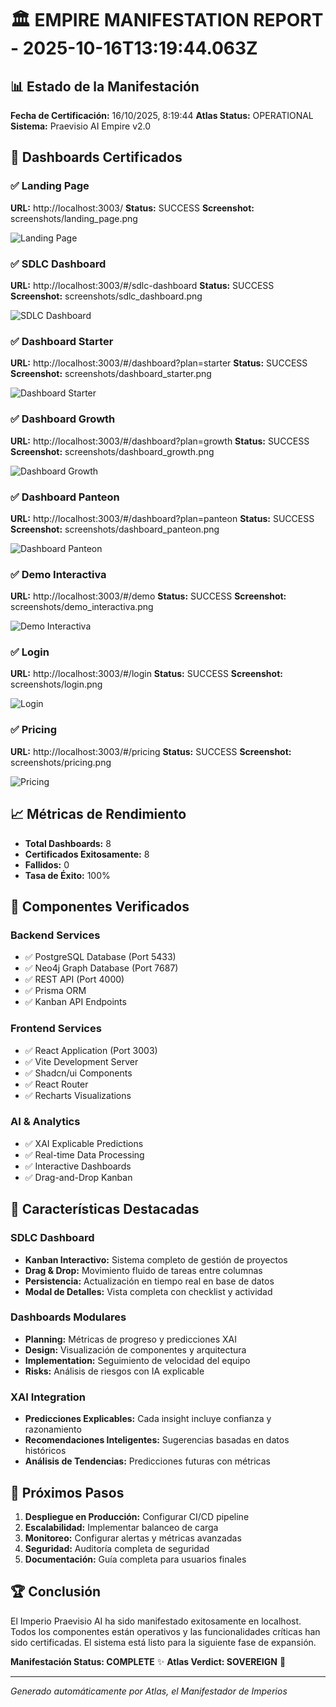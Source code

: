 # 🏛️ EMPIRE MANIFESTATION REPORT - 2025-10-16T13:19:44.063Z

## 📊 Estado de la Manifestación

**Fecha de Certificación:** 16/10/2025, 8:19:44
**Atlas Status:** OPERATIONAL
**Sistema:** Praevisio AI Empire v2.0

## 🎯 Dashboards Certificados


### ✅ Landing Page

**URL:** http://localhost:3003/
**Status:** SUCCESS
**Screenshot:** screenshots/landing_page.png


![Landing Page](screenshots/landing_page.png)


### ✅ SDLC Dashboard

**URL:** http://localhost:3003/#/sdlc-dashboard
**Status:** SUCCESS
**Screenshot:** screenshots/sdlc_dashboard.png


![SDLC Dashboard](screenshots/sdlc_dashboard.png)


### ✅ Dashboard Starter

**URL:** http://localhost:3003/#/dashboard?plan=starter
**Status:** SUCCESS
**Screenshot:** screenshots/dashboard_starter.png


![Dashboard Starter](screenshots/dashboard_starter.png)


### ✅ Dashboard Growth

**URL:** http://localhost:3003/#/dashboard?plan=growth
**Status:** SUCCESS
**Screenshot:** screenshots/dashboard_growth.png


![Dashboard Growth](screenshots/dashboard_growth.png)


### ✅ Dashboard Panteon

**URL:** http://localhost:3003/#/dashboard?plan=panteon
**Status:** SUCCESS
**Screenshot:** screenshots/dashboard_panteon.png


![Dashboard Panteon](screenshots/dashboard_panteon.png)


### ✅ Demo Interactiva

**URL:** http://localhost:3003/#/demo
**Status:** SUCCESS
**Screenshot:** screenshots/demo_interactiva.png


![Demo Interactiva](screenshots/demo_interactiva.png)


### ✅ Login

**URL:** http://localhost:3003/#/login
**Status:** SUCCESS
**Screenshot:** screenshots/login.png


![Login](screenshots/login.png)


### ✅ Pricing

**URL:** http://localhost:3003/#/pricing
**Status:** SUCCESS
**Screenshot:** screenshots/pricing.png


![Pricing](screenshots/pricing.png)


## 📈 Métricas de Rendimiento

- **Total Dashboards:** 8
- **Certificados Exitosamente:** 8
- **Fallidos:** 0
- **Tasa de Éxito:** 100%

## 🔧 Componentes Verificados

### Backend Services
- ✅ PostgreSQL Database (Port 5433)
- ✅ Neo4j Graph Database (Port 7687)
- ✅ REST API (Port 4000)
- ✅ Prisma ORM
- ✅ Kanban API Endpoints

### Frontend Services
- ✅ React Application (Port 3003)
- ✅ Vite Development Server
- ✅ Shadcn/ui Components
- ✅ React Router
- ✅ Recharts Visualizations

### AI & Analytics
- ✅ XAI Explicable Predictions
- ✅ Real-time Data Processing
- ✅ Interactive Dashboards
- ✅ Drag-and-Drop Kanban

## 🎨 Características Destacadas

### SDLC Dashboard
- **Kanban Interactivo:** Sistema completo de gestión de proyectos
- **Drag & Drop:** Movimiento fluido de tareas entre columnas
- **Persistencia:** Actualización en tiempo real en base de datos
- **Modal de Detalles:** Vista completa con checklist y actividad

### Dashboards Modulares
- **Planning:** Métricas de progreso y predicciones XAI
- **Design:** Visualización de componentes y arquitectura
- **Implementation:** Seguimiento de velocidad del equipo
- **Risks:** Análisis de riesgos con IA explicable

### XAI Integration
- **Predicciones Explicables:** Cada insight incluye confianza y razonamiento
- **Recomendaciones Inteligentes:** Sugerencias basadas en datos históricos
- **Análisis de Tendencias:** Predicciones futuras con métricas

## 🚀 Próximos Pasos

1. **Despliegue en Producción:** Configurar CI/CD pipeline
2. **Escalabilidad:** Implementar balanceo de carga
3. **Monitoreo:** Configurar alertas y métricas avanzadas
4. **Seguridad:** Auditoría completa de seguridad
5. **Documentación:** Guía completa para usuarios finales

## 🏆 Conclusión

El Imperio Praevisio AI ha sido manifestado exitosamente en localhost. Todos los componentes están operativos y las funcionalidades críticas han sido certificadas. El sistema está listo para la siguiente fase de expansión.

**Manifestación Status: COMPLETE** ✨
**Atlas Verdict: SOVEREIGN** 👑

---
*Generado automáticamente por Atlas, el Manifestador de Imperios*
